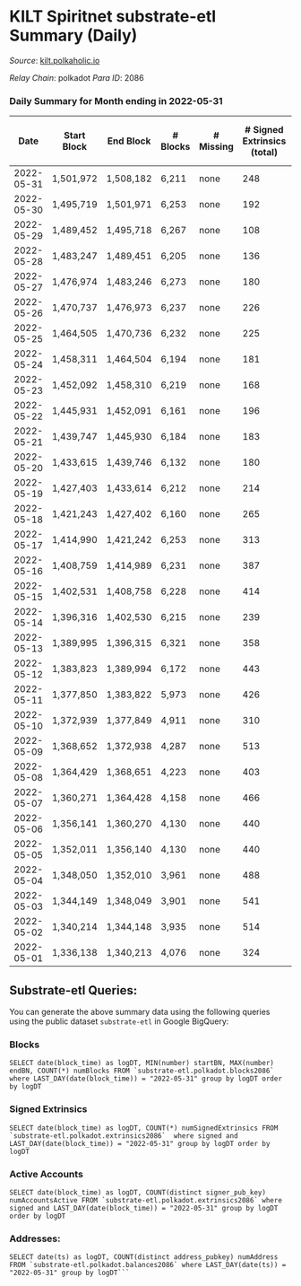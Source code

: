 # KILT Spiritnet substrate-etl Summary (Daily)

_Source_: [kilt.polkaholic.io](https://kilt.polkaholic.io)

*Relay Chain*: polkadot
*Para ID*: 2086



### Daily Summary for Month ending in 2022-05-31


| Date | Start Block | End Block | # Blocks | # Missing | # Signed Extrinsics (total) | # Active Accounts | # Addresses with Balances | # Events | # Transfers | # XCM Transfers In | # XCM Transfers Out |
| ---- | ----------- | --------- | -------- | --------- | --------------------------- | ----------------- | ------------------------- | -------- | ----------- | ------------------ | ------------------- |
| 2022-05-31 | 1,501,972 | 1,508,182 | 6,211 | none  | 248 | 120 | 15,037 | 472,731 | 150 ($5,204,150) |   |   |
| 2022-05-30 | 1,495,719 | 1,501,971 | 6,253 | none  | 192 | 97 | 15,025 | 476,134 | 96 ($173,670) |   |   |
| 2022-05-29 | 1,489,452 | 1,495,718 | 6,267 | none  | 108 | 70 | 15,020 | 476,561 | 53 ($694,768) |   |   |
| 2022-05-28 | 1,483,247 | 1,489,451 | 6,205 | none  | 136 | 81 | 15,009 | 470,809 | 96 ($115,643) |   |   |
| 2022-05-27 | 1,476,974 | 1,483,246 | 6,273 | none  | 180 | 101 | 15,003 | 475,873 | 112 ($272,148) |   |   |
| 2022-05-26 | 1,470,737 | 1,476,973 | 6,237 | none  | 226 | 117 | 14,995 | 474,807 | 154 ($554,989) |   |   |
| 2022-05-25 | 1,464,505 | 1,470,736 | 6,232 | none  | 225 | 93 | 14,985 | 474,063 | 140 ($602,202) |   |   |
| 2022-05-24 | 1,458,311 | 1,464,504 | 6,194 | none  | 181 | 102 | 14,978 | 470,074 | 86 ($910,352) |   |   |
| 2022-05-23 | 1,452,092 | 1,458,310 | 6,219 | none  | 168 | 102 | 14,970 | 472,154 | 102 ($823,420) |   |   |
| 2022-05-22 | 1,445,931 | 1,452,091 | 6,161 | none  | 196 | 110 | 14,964 | 467,374 | 123 ($2,026,863) |   |   |
| 2022-05-21 | 1,439,747 | 1,445,930 | 6,184 | none  | 183 | 100 | 14,960 | 470,201 | 96 ($2,756,625) |   |   |
| 2022-05-20 | 1,433,615 | 1,439,746 | 6,132 | none  | 180 | 94 | 14,947 | 466,974 | 112 ($449,495) |   |   |
| 2022-05-19 | 1,427,403 | 1,433,614 | 6,212 | none  | 214 | 108 | 14,933 | 473,497 | 131 ($491,689) |   |   |
| 2022-05-18 | 1,421,243 | 1,427,402 | 6,160 | none  | 265 | 106 | 14,930 | 469,670 | 199 ($2,210,911) |   |   |
| 2022-05-17 | 1,414,990 | 1,421,242 | 6,253 | none  | 313 | 158 | 14,905 | 475,938 | 174 ($967,272) |   |   |
| 2022-05-16 | 1,408,759 | 1,414,989 | 6,231 | none  | 387 | 179 | 14,891 | 475,561 | 238 ($839,194) |   |   |
| 2022-05-15 | 1,402,531 | 1,408,758 | 6,228 | none  | 414 | 128 | 14,867 | 476,071 | 321 ($1,345,502) |   |   |
| 2022-05-14 | 1,396,316 | 1,402,530 | 6,215 | none  | 239 | 118 | 14,853 | 473,102 | 162 ($577,032) |   |   |
| 2022-05-13 | 1,389,995 | 1,396,315 | 6,321 | none  | 358 | 133 | 14,840 | 482,558 | 257 ($1,842,369) |   |   |
| 2022-05-12 | 1,383,823 | 1,389,994 | 6,172 | none  | 443 | 168 | 14,821 | 470,873 | 351 ($1,811,512) |   |   |
| 2022-05-11 | 1,377,850 | 1,383,822 | 5,973 | none  | 426 | 165 | 14,812 | 456,397 | 333 ($1,558,815) |   |   |
| 2022-05-10 | 1,372,939 | 1,377,849 | 4,911 | none  | 310 | 145 | 14,790 | 374,788 | 229 ($2,904,973) |   |   |
| 2022-05-09 | 1,368,652 | 1,372,938 | 4,287 | none  | 513 | 208 | 14,751 | 329,110 | 379 ($4,750,398) |   |   |
| 2022-05-08 | 1,364,429 | 1,368,651 | 4,223 | none  | 403 | 132 | 14,732 | 323,833 | 251 ($863,948) |   |   |
| 2022-05-07 | 1,360,271 | 1,364,428 | 4,158 | none  | 466 | 146 | 14,712 | 319,635 | 229 ($643,192) |   |   |
| 2022-05-06 | 1,356,141 | 1,360,270 | 4,130 | none  | 440 | 130 | 14,705 | 316,942 | 241 ($2,021,905) |   |   |
| 2022-05-05 | 1,352,011 | 1,356,140 | 4,130 | none  | 440 | 116 | 14,675 | 317,376 | 154 ($418,540) |   |   |
| 2022-05-04 | 1,348,050 | 1,352,010 | 3,961 | none  | 488 | 155 | 14,670 | 304,614 | 282 ($1,144,564) |   |   |
| 2022-05-03 | 1,344,149 | 1,348,049 | 3,901 | none  | 541 | 190 | 14,651 | 300,439 | 362 ($2,644,865) |   |   |
| 2022-05-02 | 1,340,214 | 1,344,148 | 3,935 | none  | 514 | 170 | 14,591 | 302,786 | 363 ($4,480,573) |   |   |
| 2022-05-01 | 1,336,138 | 1,340,213 | 4,076 | none  | 324 | 112 | 14,489 | 312,401 | 109 ($367,875) |   |   |

## Substrate-etl Queries:
You can generate the above summary data using the following queries using the public dataset `substrate-etl` in Google BigQuery:


### Blocks
```
SELECT date(block_time) as logDT, MIN(number) startBN, MAX(number) endBN, COUNT(*) numBlocks FROM `substrate-etl.polkadot.blocks2086`  where LAST_DAY(date(block_time)) = "2022-05-31" group by logDT order by logDT
```


### Signed Extrinsics
```
SELECT date(block_time) as logDT, COUNT(*) numSignedExtrinsics FROM `substrate-etl.polkadot.extrinsics2086`  where signed and LAST_DAY(date(block_time)) = "2022-05-31" group by logDT order by logDT
```


### Active Accounts
```
SELECT date(block_time) as logDT, COUNT(distinct signer_pub_key) numAccountsActive FROM `substrate-etl.polkadot.extrinsics2086` where signed and LAST_DAY(date(block_time)) = "2022-05-31" group by logDT order by logDT
```


### Addresses:
```
SELECT date(ts) as logDT, COUNT(distinct address_pubkey) numAddress FROM `substrate-etl.polkadot.balances2086` where LAST_DAY(date(ts)) = "2022-05-31" group by logDT```

